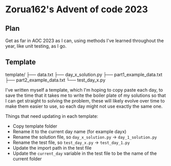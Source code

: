 # Zorua162's Advent of code 2023

## Plan

Get as far in AOC 2023 as I can, using methods I've learned throughout the year, like
unit testing, as I go.

## Template

template/
├── data.txt
├── day_x_solution.py
├── part1_example_data.txt
├── part2_example_data.txt
└── test_day_x.py

I've written myself a template, which I'm hoping to copy paste each day, to save the
time that it takes me to write the boiler plate of my solutions so that I can get
straight to solving the problem, these will likely evolve over time to make them easier
to use, so each day might not use exactly the same one.

Things that need updating in each template:

- Copy template folder
- Rename it to the current day name (for example dayx)
- Rename the solution file, so `day_x_solution.py` -> `day_1_solution.py`
- Rename the test file, so `test_day_x.py` -> `test_day_1.py`
- Update the import path in the test file
- Update the `current_day` variable in the test file to be the name of the current folder

